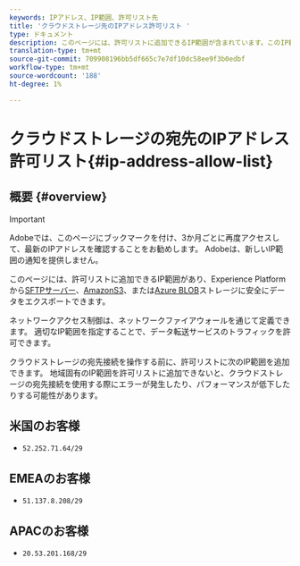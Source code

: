 ```yaml
---
keywords: IPアドレス、IP範囲、許可リスト先
title: 'クラウドストレージ先のIPアドレス許可リスト '
type: ドキュメント
description: このページには、許可リストに追加できるIP範囲が含まれています。このIP範囲は、Experience PlatformからSFTPサーバー、AmazonS3、またはAzure Blobストレージに安全にデータをエクスポートするために使用できます。
translation-type: tm+mt
source-git-commit: 709908196bb5df665c7e7df10dc58ee9f3b0edbf
workflow-type: tm+mt
source-wordcount: '188'
ht-degree: 1%

---
```



# クラウドストレージの宛先のIPアドレス許可リスト{#ip-address-allow-list}

## 概要 {#overview}

>[!IMPORTANT]
>
> Adobeでは、このページにブックマークを付け、3か月ごとに再度アクセスして、最新のIPアドレスを確認することをお勧めします。 Adobeは、新しいIP範囲の通知を提供しません。

このページには、許可リストに追加できるIP範囲があり、Experience Platformから[SFTPサーバー](./sftp.md)、[AmazonS3](./amazon-s3.md)、または[Azure BLOB](./azure-blob.md)ストレージに安全にデータをエクスポートできます。

ネットワークアクセス制御は、ネットワークファイアウォールを通じて定義できます。 適切なIP範囲を指定することで、データ転送サービスのトラフィックを許可できます。

クラウドストレージの宛先接続を操作する前に、許可リストに次のIP範囲を追加できます。 地域固有のIP範囲を許可リストに追加できないと、クラウドストレージの宛先接続を使用する際にエラーが発生したり、パフォーマンスが低下したりする可能性があります。

## 米国のお客様

* `52.252.71.64/29`

## EMEAのお客様

* `51.137.8.208/29`

## APACのお客様

* `20.53.201.168/29`